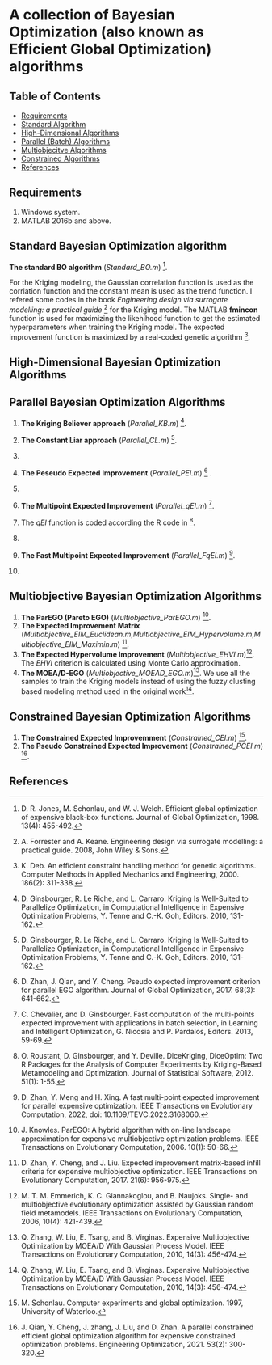 # A collection of Bayesian Optimization (also known as Efficient Global Optimization) algorithms



## Table of Contents
* [Requirements](#Requirements)
* [Standard Algorithm](#Standard-algorithm)
* [High-Dimensional Algorithms](#High-Dimensional-Algorithms)
* [Parallel (Batch) Algorithms](#Parallel-Efficient-Global-Optimization-algorithms)
* [Multiobjecitve Algorithms](#Multiobjective-Efficient-Global-Optimization-algorithms)
* [Constrained Algorithms](#Constrained-Efficient-Global-Optimization-algorithms)
* [References](#References)


## Requirements
1. Windows system.
2. MATLAB 2016b and above.

## Standard Bayesian Optimization algorithm
**The standard BO algorithm** (*Standard_BO.m*) [^1].
 
For the Kriging modeling, the Gaussian correlation function is used as the corrlation function and the constant mean is used as the trend function. 
I refered some codes in the book *Engineering design via surrogate modelling: a practical guide* [^2] for the Kriging model. 
The MATLAB **fmincon** function is used for maximizing the likehihood function to get the estimated hyperparameters when training the Kriging model. 
The expected improvement function is maximized by a real-coded genetic algorithm [^3].


## High-Dimensional Bayesian Optimization Algorithms




## Parallel Bayesian Optimization Algorithms
1. **The Kriging Believer approach** (*Parallel_KB.m*) [^4].
   
3. **The Constant Liar approach** (*Parallel_CL.m*) [^4].
4. 
5. **The Peseudo Expected Improvement** (*Parallel_PEI.m*) [^5] .
6. 
7. **The Multipoint Expected Improvement** (*Parallel_qEI.m*) [^6].
8. The *qEI* function is coded according the R code in [^7].
9. 
10. **The Fast Multipoint Expected Improvement** (*Parallel_FqEI.m*) [^8].
11. 

## Multiobjective Bayesian Optimization Algorithms
1. **The ParEGO (Pareto EGO)** (*Multiobjective_ParEGO.m*) [^9].
2. **The Expected Improvement Matrix** (*Multiobjective_EIM_Euclidean.m*,*Multiobjective_EIM_Hypervolume.m*,*Multiobjective_EIM_Maximin.m*) [^10].
3. **The Expected Hypervolume Improvement** (*Multiobjective_EHVI.m*)[^11]. The *EHVI* criterion is calculated using Monte Carlo approximation.
4. **The MOEA/D-EGO** (*Multiobjective_MOEAD_EGO.m*)[^12]. We use all the samples to train the Kriging models instead of using the fuzzy clusting based modeling method used in the original work[^12].


## Constrained Bayesian Optimization Algorithms
1. **The Constrained Expected Improvemment** (*Constrained_CEI.m*) [^13].
2. **The Pseudo Constrained Expected Improvement** (*Constrained_PCEI.m*) [^14].

## References
[^1]: D. R. Jones, M. Schonlau, and W. J. Welch. Efficient global optimization of expensive black-box functions. Journal of Global Optimization, 1998. 13(4): 455-492.
[^2]:  A. Forrester and A. Keane. Engineering design via surrogate modelling: a practical guide. 2008, John Wiley & Sons.
[^3]:  K. Deb. An efficient constraint handling method for genetic algorithms. Computer Methods in Applied Mechanics and Engineering, 2000. 186(2): 311-338.
[^4]:  D. Ginsbourger, R. Le Riche, and L. Carraro. Kriging Is Well-Suited to Parallelize Optimization, in Computational Intelligence in Expensive Optimization Problems, Y. Tenne and C.-K. Goh, Editors. 2010, 131-162.
[^5]:  D. Zhan, J. Qian, and Y. Cheng. Pseudo expected improvement criterion for parallel EGO algorithm. Journal of Global Optimization, 2017. 68(3):  641-662.
[^6]:  C. Chevalier, and D. Ginsbourger. Fast computation of the multi-points expected improvement with applications in batch selection, in Learning and Intelligent Optimization, G. Nicosia and P. Pardalos, Editors. 2013, 59-69.
[^7]: O. Roustant, D. Ginsbourger, and Y. Deville. DiceKriging, DiceOptim: Two R Packages for the Analysis of Computer Experiments by Kriging-Based Metamodeling and Optimization. Journal of Statistical Software, 2012. 51(1): 1-55.
[^8]: D. Zhan, Y. Meng and H. Xing. A fast multi-point expected improvement for parallel expensive optimization. IEEE Transactions on Evolutionary Computation, 2022, doi: 10.1109/TEVC.2022.3168060.
[^9]: J. Knowles. ParEGO: A hybrid algorithm with on-line landscape approximation for expensive multiobjective optimization problems. IEEE Transactions on Evolutionary Computation, 2006. 10(1): 50-66.
[^10]: D. Zhan, Y. Cheng, and J. Liu. Expected improvement matrix-based infill criteria for expensive multiobjective optimization. IEEE Transactions on Evolutionary Computation, 2017. 21(6): 956-975.
[^11]: M. T. M. Emmerich, K. C. Giannakoglou, and B. Naujoks. Single- and multiobjective evolutionary optimization assisted by Gaussian random field metamodels. IEEE Transactions on Evolutionary Computation, 2006, 10(4): 421-439.
[^12]: Q. Zhang, W. Liu, E. Tsang, and B. Virginas. Expensive Multiobjective Optimization by MOEA/D With Gaussian Process Model. IEEE Transactions on Evolutionary Computation, 2010, 14(3): 456-474.
[^13]:  M. Schonlau. Computer experiments and global optimization. 1997, University of Waterloo.
[^14]: J. Qian, Y. Cheng, J. zhang, J. Liu, and D. Zhan. A parallel constrained efficient global optimization algorithm for expensive constrained optimization problems. Engineering Optimization, 2021. 53(2): 300-320.
